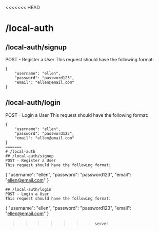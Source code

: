 <<<<<<< HEAD
# /local-auth
## /local-auth/signup
POST - Register a User
This request should have the following format:
```
{
    "username": "ellen",
    "password": "password123",
    "email": "ellen@email.com"
}
```
## /local-auth/login
POST - Login a User
This request should have the following format:
```
{
    "username": "ellen",
    "password": "password123",
    "email": "ellen@email.com"
}
=======
# /local-auth
## /local-auth/signup
POST - Register a User
This request should have the following format:
```
{
    "username": "ellen",
    "password": "password123",
    "email": "ellen@email.com"
}
```
## /local-auth/login
POST - Login a User
This request should have the following format:
```
{
    "username": "ellen",
    "password": "password123",
    "email": "ellen@email.com"
}
>>>>>>> server
```